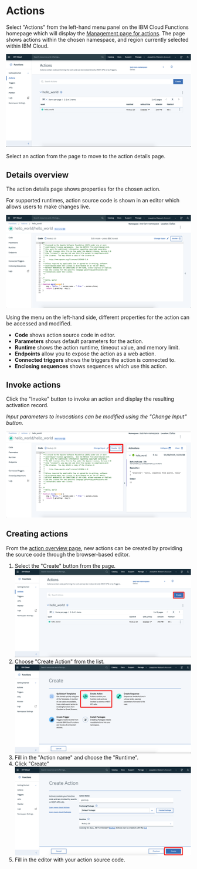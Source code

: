 # Actions

Select "Actions" from the left-hand menu panel on the IBM Cloud Functions homepage which will display the [Management page for actions](https://cloud.ibm.com/functions/actions). The page shows actions within the chosen namespace, and region currently selected within IBM Cloud.

![action details page](images/101-ex5-action-overview.png)

Select an action from the page to move to the action details page.

## Details overview

The action details page shows properties for the chosen action.

For supported runtimes, action source code is shown in an editor which allows users to make changes live.

![action details page](images/101-ex5-action-editor.png)

Using the menu on the left-hand side, different properties for the action can be accessed and modified.

* **Code** shows action source code in editor.
* **Parameters** shows default parameters for the action.
* **Runtime** shows the action runtime, timeout value, and memory limit.
* **Endpoints** allow you to expose the action as a web action.
* **Connected triggers** shows the triggers the action is connected to.
* **Enclosing sequences** shows sequences which use this action.

## Invoke actions

Click the "Invoke" button to invoke an action and display the resulting activation record.

_Input parameters to invocations can be modified using the "Change Input" button._

![Invoking an action](images/101-ex5-invoking-action.png)

## Creating actions

From the [action overview page](https://cloud.ibm.com/functions/actions), new actions can be created by providing the source code through the browser-based editor.

1. Select the "Create" button from the page.
![Creating an action](images/101-ex5-creating-action-hp.png)
2. Choose "Create Action" from the list.
![Creating an action](images/101-ex5-creating-action-list.png)
3. Fill in the "Action name" and choose the "Runtime".
4. Click "Create"
![Creating an action](images/101-ex5-creating-action-modal.png)
5. Fill in the editor with your action source code.
